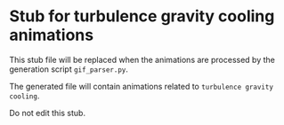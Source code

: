 
# Stub for turbulence gravity cooling animations

This stub file will be replaced when the animations are processed
by the generation script `gif_parser.py`.

The generated file will contain animations related to `turbulence gravity cooling`.

Do not edit this stub.
